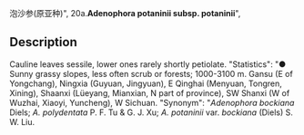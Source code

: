 泡沙参(原亚种)",
20a.**Adenophora potaninii subsp. potaninii**",

## Description
Cauline leaves sessile, lower ones rarely shortly petiolate.
  "Statistics": "● Sunny grassy slopes, less often scrub or forests; 1000-3100 m. Gansu (E of Yongchang), Ningxia (Guyuan, Jingyuan), E Qinghai (Menyuan, Tongren, Xining), Shaanxi (Lüeyang, Mianxian, N part of province), SW Shanxi (W of Wuzhai, Xiaoyi, Yuncheng), W Sichuan.
  "Synonym": "*Adenophora bockiana* Diels; *A. polydentata* P. F. Tu &amp; G. J. Xu; *A. potaninii* var. *bockiana* (Diels) S. W. Liu.
